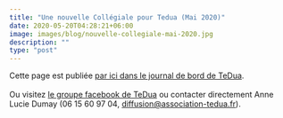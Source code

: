 ```yaml
---
title: "Une nouvelle Collégiale pour Tedua (Mai 2020)"
date: 2020-05-20T04:28:21+06:00
image: images/blog/nouvelle-collegiale-mai-2020.jpg
description: ""
type: "post"
---
```

<!--more-->

Cette page est publiée [par ici dans le journal de bord de TeDua](https://blog.association-tedua.fr/activites-creations/annonces/nouvelle-collegiale-mai-2020/).   
<br>
Ou visitez [le groupe facebook de TeDua](https://www.facebook.com/groups/386241745191819/) ou contacter directement Anne Lucie Dumay (06 15 60 97 04, diffusion@association-tedua.fr).
